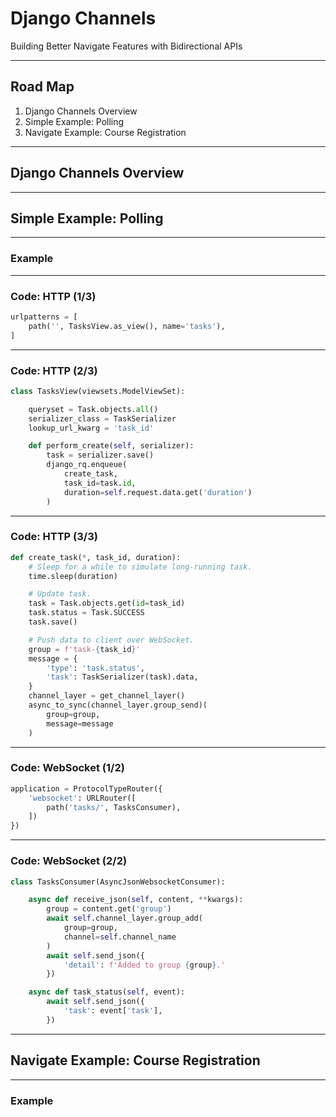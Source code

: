 # Django Channels

Building Better Navigate Features with Bidirectional APIs

---

## Road Map

1. Django Channels Overview
1. Simple Example: Polling
1. Navigate Example: Course Registration

---

## Django Channels Overview

---

## Simple Example: Polling

---

### Example

---

### Code: HTTP (1/3)

```python
urlpatterns = [
    path('', TasksView.as_view(), name='tasks'),
]
```

---

### Code: HTTP (2/3)

```python
class TasksView(viewsets.ModelViewSet):

    queryset = Task.objects.all()
    serializer_class = TaskSerializer
    lookup_url_kwarg = 'task_id'

    def perform_create(self, serializer):
        task = serializer.save()
        django_rq.enqueue(
            create_task,
            task_id=task.id,
            duration=self.request.data.get('duration')
        )
```

---

### Code: HTTP (3/3)

```python
def create_task(*, task_id, duration):
    # Sleep for a while to simulate long-running task.
    time.sleep(duration)

    # Update task.
    task = Task.objects.get(id=task_id)
    task.status = Task.SUCCESS
    task.save()

    # Push data to client over WebSocket.
    group = f'task-{task_id}'
    message = {
        'type': 'task.status',
        'task': TaskSerializer(task).data,
    }
    channel_layer = get_channel_layer()
    async_to_sync(channel_layer.group_send)(
        group=group,
        message=message
    )
```

---

### Code: WebSocket (1/2)

```python
application = ProtocolTypeRouter({
    'websocket': URLRouter([
        path('tasks/', TasksConsumer),
    ])
})
```

---

### Code: WebSocket (2/2)

```python
class TasksConsumer(AsyncJsonWebsocketConsumer):

    async def receive_json(self, content, **kwargs):
        group = content.get('group')
        await self.channel_layer.group_add(
            group=group, 
            channel=self.channel_name
        )
        await self.send_json({
            'detail': f'Added to group {group}.'
        })

    async def task_status(self, event):
        await self.send_json({
            'task': event['task'],
        })
```

---

## Navigate Example: Course Registration

---

### Example